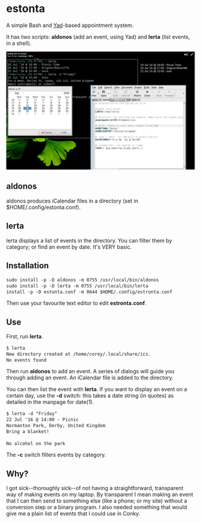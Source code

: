 # estonta
A simple Bash and [Yad](https://sourceforge.net/projects/yad-dialog/)-based appointment system.

It has two scripts: **aldonos** (add an event, using Yad) and **lerta** (list events, in a shell).


![clockwise, from top-left: lerta (in Termite), lerta in Conky, estonta.conf, aldonos](estonta.png)


## aldonos
aldonos produces iCalendar files in a directory (set in $HOME/.config/estonta.conf).

## lerta
lerta displays a list of events in the directory. You can filter them by category; or find an event by date. It's VERY basic.

## Installation

```
sudo install -p -D aldonos -m 0755 /usr/local/bin/aldonos
sudo install -p -D lerta -m 0755 /usr/local/bin/lerta
install -p -D estonta.conf -m 0644 $HOME/.config/estronta.conf
```

Then use your favourite text editor to edit **estronta.conf**.

## Use
First, run **lerta**.
```
$ lerta
New directory created at /home/corey/.local/share/ics.
No events found
```
Then run **aldonos** to add an event. A series of dialogs will guide you through adding an event. An iCalendar file is added to the directory.

You can then list the event with **lerta**. If you want to display an event on a certain day, use the **-d** switch: this takes a date string (in quotes) as detailed in the manpage for date(1).
```
$ lerta -d "Friday"
22 Jul '16 @ 14:00 - Picnic
Normanton Park, Derby, United Kingdom
Bring a blanket!

No alcohol on the park
```
The **-c** switch filters events by category.

## Why?
I got sick--thoroughly sick--of not having a straightforward, transparent way of making events on my laptop. By transparent I mean making an event that I can then send to something else (like a phone; or my site) without a conversion step or a binary program. I also needed something that would give me a plain list of events that I could use in Conky. 


